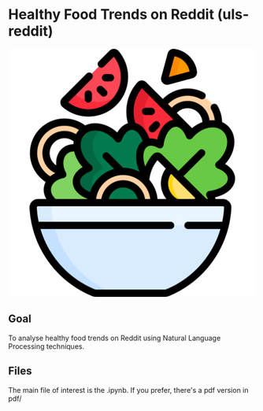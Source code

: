 # Healthy Food Trends on Reddit (uls-reddit)

![](img/icon.png)

## Goal

To analyse healthy food trends on Reddit using Natural Language Processing techniques.

## Files

The main file of interest is the .ipynb. If you prefer, there's a pdf version in pdf/